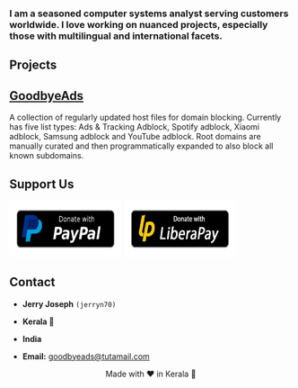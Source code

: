 ### I am a seasoned computer systems analyst serving customers worldwide. I love working on nuanced projects, especially those with multilingual and international facets.

## Projects

## <a href="https://jerryn70.github.io/GoodbyeAds">GoodbyeAds</a>
 

A collection of regularly updated host files for domain blocking. Currently has five list types: Ads & Tracking Adblock, Spotify adblock, Xiaomi adblock, Samsung adblock and YouTube adblock. Root domains are manually curated and then programmatically expanded to also block all known subdomains.

## Support Us

<a href="https://paypal.me/jerryn70" target="_blank"><img width="200" height="100" src="https://raw.githubusercontent.com/jerryn70/GoodbyeAds/master/Images/Paypal.png"></a>
<a href="https://liberapay.com/jerryn70/donate" target="_blank"><img width="200" height="100" src="https://raw.githubusercontent.com/jerryn70/GoodbyeAds/master/Images/LiberaPay.png"></a>
	
## Contact

- __Jerry Joseph__
  `(jerryn70)`

- __Kerala 🌴__

- __India__

- __Email:__ goodbyeads@tutamail.com


<p align="center">
  Made with ❤️ in Kerala 🌴
</p>
